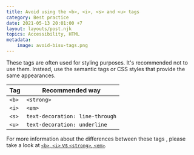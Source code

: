 ```yaml
---
title: Avoid using the <b>, <i>, <s> and <u> tags
category: Best practice
date: 2021-05-13 20:01:00 +7
layout: layouts/post.njk
topics: Accessibility, HTML
metadata:
    image: avoid-bisu-tags.png
---
```


These tags are often used for styling purposes. It's recommended not to use them. Instead, use the semantic tags or CSS styles that provide the same appearances.

| Tag   | Recommended way                 |
| ----- | ------------------------------- |
| `<b>` | `<strong>`                      |
| `<i>` | `<em>`                          |
| `<s>` | `text-decoration: line-through` |
| `<u>` | `text-decoration: underline`    |

For more information about the differences between these tags , please take a look at [`<b>`, `<i>` vs `<strong>`, `<em>`](https://thisthat.dev/b-i-vs-strong-em/).
